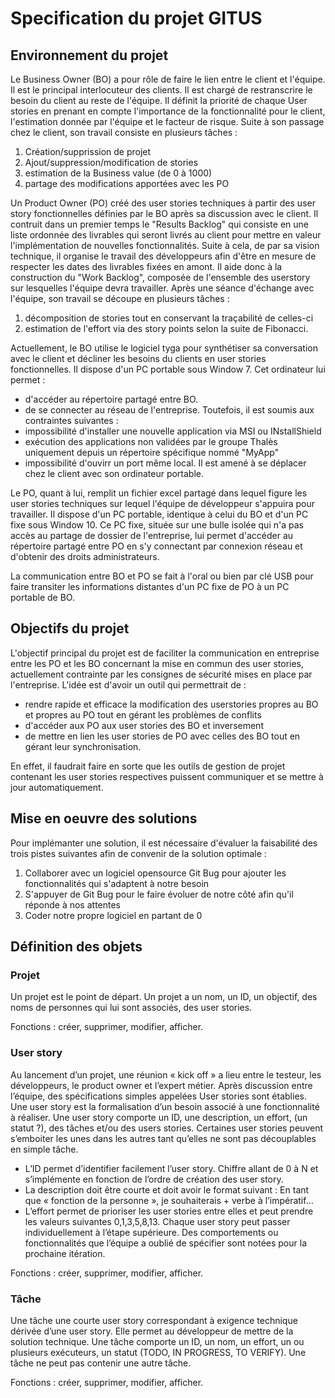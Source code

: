 # Specification du projet GITUS

## Environnement du projet

 Le Business Owner (BO) a pour rôle de faire le lien entre le client et l'équipe. Il est le principal interlocuteur des clients. Il est chargé de restranscrire le besoin du client au reste de l'équipe. Il définit la priorité de chaque User stories en prenant en compte l'importance de la fonctionnalité pour le client, l'estimation donnée par l'équipe et le facteur de risque.
 Suite à son passage chez le client, son travail consiste en plusieurs tâches :
 1. Création/supprission de projet
 2. Ajout/suppression/modification de stories
 3. estimation de la Business value (de 0 à 1000) 
 4. partage des modifications apportées avec les PO

Un Product Owner (PO) créé des user stories techniques à partir des user story fonctionnelles définies par le BO après sa discussion avec le client. Il contruit dans un premier temps le "Results Backlog" qui consiste en une liste ordonnée des livrables qui seront livrés au client pour mettre en valeur l'implémentation de nouvelles fonctionnalités. Suite à cela, de par sa vision technique, il organise le travail des développeurs afin d'être en mesure de respecter les dates des livrables fixées en amont. Il aide donc à la construction du "Work Backlog", composée de l'ensemble des userstory sur lesquelles l'équipe devra travailler. 
Après une séance d'échange avec l'équipe, son travail se découpe en plusieurs tâches :
1. décomposition de stories tout en conservant la traçabilité de celles-ci
2. estimation de l'effort via des story points selon la suite de Fibonacci.

Actuellement, le BO utilise le logiciel tyga pour synthétiser sa conversation avec le client et décliner les besoins du clients en user stories fonctionnelles. Il dispose d'un PC portable sous Window 7.
Cet ordinateur lui permet :
- d'accéder au répertoire partagé entre BO. 
- de se connecter au réseau de l'entreprise.
Toutefois, il est soumis aux contraintes suivantes :
- impossibilité d'installer une nouvelle application via MSI ou INstallShield
- exécution des applications non validées par le groupe Thalès uniquement depuis un répertoire spécifique nommé "MyApp"
- impossibilité d'ouvirr un port même local.
Il est amené à se déplacer chez le client avec son ordinateur portable. 

Le PO, quant à lui,  remplit un fichier excel partagé dans lequel figure les user stories techniques sur lequel l'équipe de développeur s'appuira pour travailler. Il dispose d'un PC portable, identique à celui du BO et d'un PC fixe sous Window 10. Ce PC fixe, située sur une bulle isolée qui n'a pas accès au partage de dossier de l'entreprise, lui permet d'accéder au répertoire partagé entre PO en s'y connectant par connexion réseau et d'obtenir des droits administrateurs. 
 
La communication entre BO et PO se fait à l'oral ou bien par clé USB pour faire transiter les informations distantes d'un PC fixe de PO à un PC portable de BO.

## Objectifs du projet

L'objectif principal du projet est de faciliter la communication en entreprise entre les PO et les BO concernant la mise en commun des user stories, actuellement contrainte par les consignes de sécurité mises en place par l'entreprise. L'idée est d'avoir un outil qui permettrait de :
- rendre rapide et efficace la modification des userstories propres au BO et propres au PO tout en gérant les problèmes de conflits 
- d'accéder aux PO aux user stories des BO et inversement
- de mettre en lien les user stories de PO avec celles des BO tout en gérant leur synchronisation.

En effet, il faudrait faire en sorte que les outils de gestion de projet contenant les user stories respectives puissent communiquer et se mettre à jour automatiquement. 

## Mise en oeuvre des solutions

Pour implémanter une solution, il est nécessaire d'évaluer la faisabilité des trois pistes suivantes afin de convenir de la solution optimale :
1. Collaborer avec un logiciel opensource Git Bug pour ajouter les fonctionnalités qui s'adaptent à notre besoin
2. S'appuyer de Git Bug pour le faire évoluer de notre côté afin qu'il réponde à nos attentes
3. Coder notre propre logiciel en partant de 0

## Définition des objets

### Projet 

Un projet est le point de départ. Un projet a un nom, un ID, un objectif, des noms de personnes qui lui sont associés, des user stories.

Fonctions : créer, supprimer, modifier, afficher.

### User story 
Au lancement d’un projet, une réunion « kick off » a lieu entre le testeur, les développeurs, le product owner et l’expert métier. Après discussion entre l’équipe, des spécifications simples appelées User stories sont établies.
Une user story est la formalisation d’un besoin associé à une fonctionnalité à réaliser. 
Une user story comporte un ID, une description, un effort, (un statut ?), des tâches et/ou des users stories. Certaines user stories peuvent s’emboiter les unes dans les autres tant qu’elles ne sont pas découplables en simple tâche.
* L’ID permet d’identifier facilement l’user story. Chiffre allant de 0 à N et s’implémente en fonction de l’ordre de création des user story.
* La description doit être courte et doit avoir le format suivant : En tant que « fonction de la personne », je souhaiterais + verbe à l’impératif…
* L’effort permet de prioriser les user stories entre elles  et peut prendre les valeurs suivantes 0,1,3,5,8,13.
Chaque user story peut passer individuellement à l’étape supérieure.
Des comportements ou fonctionnalités que l’équipe a oublié de spécifier sont notées pour la prochaine itération.

Fonctions : créer, supprimer, modifier, afficher.

### Tâche
Une tâche une courte user story correspondant à exigence technique dérivée d’une user story. Elle permet au développeur de mettre de la solution technique.
Une tâche comporte un ID, un nom, un effort, un ou plusieurs exécuteurs, un statut (TODO, IN PROGRESS, TO VERIFY).
Une tâche ne peut pas contenir une autre tâche.

Fonctions : créer, supprimer, modifier, afficher.
